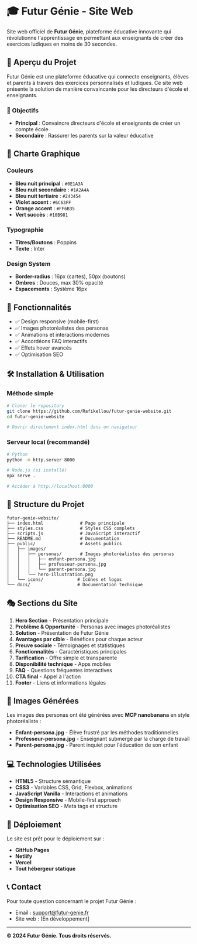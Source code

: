 # 🎓 Futur Génie - Site Web

Site web officiel de **Futur Génie**, plateforme éducative innovante qui révolutionne l'apprentissage en permettant aux enseignants de créer des exercices ludiques en moins de 30 secondes.

## 🚀 Aperçu du Projet

Futur Génie est une plateforme éducative qui connecte enseignants, élèves et parents à travers des exercices personnalisés et ludiques. Ce site web présente la solution de manière convaincante pour les directeurs d'école et enseignants.

### 🎯 Objectifs
- **Principal** : Convaincre directeurs d'école et enseignants de créer un compte école
- **Secondaire** : Rassurer les parents sur la valeur éducative

## 🎨 Charte Graphique

### Couleurs
- **Bleu nuit principal** : `#0E1A3A`
- **Bleu nuit secondaire** : `#1A2A4A` 
- **Bleu nuit tertiaire** : `#243454`
- **Violet accent** : `#6C63FF`
- **Orange accent** : `#FF6B35`
- **Vert succès** : `#10B981`

### Typographie
- **Titres/Boutons** : Poppins
- **Texte** : Inter

### Design System
- **Border-radius** : 16px (cartes), 50px (boutons)
- **Ombres** : Douces, max 30% opacité
- **Espacements** : Système 16px

## 📱 Fonctionnalités

- ✅ Design responsive (mobile-first)
- ✅ Images photoréalistes des personas
- ✅ Animations et interactions modernes
- ✅ Accordéons FAQ interactifs
- ✅ Effets hover avancés
- ✅ Optimisation SEO

## 🛠️ Installation & Utilisation

### Méthode simple
```bash
# Cloner le repository
git clone https://github.com/Rafikellou/futur-genie-website.git
cd futur-genie-website

# Ouvrir directement index.html dans un navigateur
```

### Serveur local (recommandé)
```bash
# Python
python -m http.server 8000

# Node.js (si installé)
npx serve .

# Accéder à http://localhost:8000
```

## 📁 Structure du Projet

```
futur-genie-website/
├── index.html              # Page principale
├── styles.css              # Styles CSS complets
├── scripts.js              # JavaScript interactif
├── README.md               # Documentation
├── public/                 # Assets publics
│   ├── images/            
│   │   ├── personas/       # Images photoréalistes des personas
│   │   │   ├── enfant-persona.jpg
│   │   │   ├── professeur-persona.jpg
│   │   │   └── parent-persona.jpg
│   │   └── hero-illustration.png
│   └── icons/             # Icônes et logos
└── docs/                  # Documentation technique
```

## 🎭 Sections du Site

1. **Hero Section** - Présentation principale
2. **Problème & Opportunité** - Personas avec images photoréalistes
3. **Solution** - Présentation de Futur Génie
4. **Avantages par cible** - Bénéfices pour chaque acteur
5. **Preuve sociale** - Témoignages et statistiques
6. **Fonctionnalités** - Caractéristiques principales
7. **Tarification** - Offre simple et transparente
8. **Disponibilité technique** - Apps mobiles
9. **FAQ** - Questions fréquentes interactives
10. **CTA final** - Appel à l'action
11. **Footer** - Liens et informations légales

## 🎨 Images Générées

Les images des personas ont été générées avec **MCP nanobanana** en style photoréaliste :
- **Enfant-persona.jpg** - Élève frustré par les méthodes traditionnelles
- **Professeur-persona.jpg** - Enseignant submergé par la charge de travail
- **Parent-persona.jpg** - Parent inquiet pour l'éducation de son enfant

## 💻 Technologies Utilisées

- **HTML5** - Structure sémantique
- **CSS3** - Variables CSS, Grid, Flexbox, animations
- **JavaScript Vanilla** - Interactions et animations
- **Design Responsive** - Mobile-first approach
- **Optimisation SEO** - Meta tags et structure

## 🚀 Déploiement

Le site est prêt pour le déploiement sur :
- **GitHub Pages**
- **Netlify** 
- **Vercel**
- **Tout hébergeur statique**

## 📞 Contact

Pour toute question concernant le projet Futur Génie :
- Email : support@futur-genie.fr
- Site web : [En développement]

---

**© 2024 Futur Génie. Tous droits réservés.**
